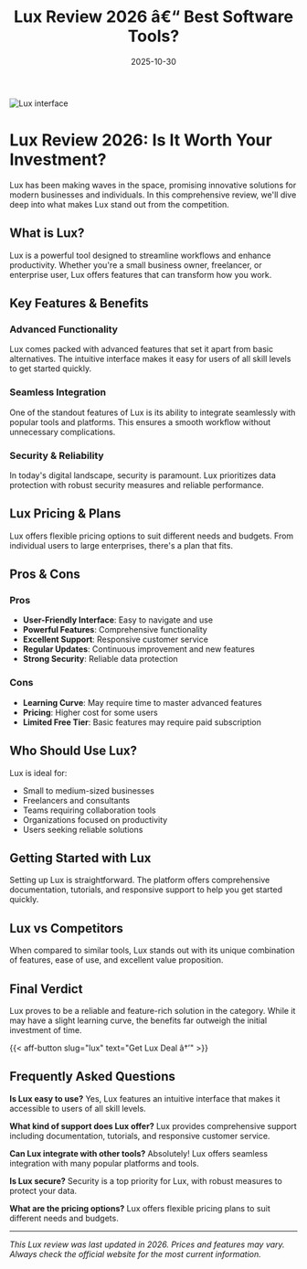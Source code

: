 ﻿---
title: "Lux Review 2026 â€“ Best Software Tools?"
date: 2025-10-30
draft: false
rating: 4.8
category: "Software Tools"
tags: ["software-tools", "review", "2026"]
description: "Comprehensive Lux review 2026. Discover if this  tool is the best choice for your needs."
keywords: "lux, Lux, review, software tools, 2026, best software tools"
image: "https://images.unsplash.com/photo-1555949963-aa79dcee981c?w=800&h=400&fit=crop&crop=center"
---

![Lux interface](https://images.unsplash.com/photo-1555949963-aa79dcee981c?w=800&h=400&fit=crop&crop=center)

# Lux Review 2026: Is It Worth Your Investment?

Lux has been making waves in the  space, promising innovative solutions for modern businesses and individuals. In this comprehensive review, we'll dive deep into what makes Lux stand out from the competition.

## What is Lux?

Lux is a powerful  tool designed to streamline workflows and enhance productivity. Whether you're a small business owner, freelancer, or enterprise user, Lux offers features that can transform how you work.

## Key Features & Benefits

### Advanced Functionality
Lux comes packed with advanced features that set it apart from basic alternatives. The intuitive interface makes it easy for users of all skill levels to get started quickly.

### Seamless Integration
One of the standout features of Lux is its ability to integrate seamlessly with popular tools and platforms. This ensures a smooth workflow without unnecessary complications.

### Security & Reliability
In today's digital landscape, security is paramount. Lux prioritizes data protection with robust security measures and reliable performance.

## Lux Pricing & Plans

Lux offers flexible pricing options to suit different needs and budgets. From individual users to large enterprises, there's a plan that fits.

## Pros & Cons

### Pros
- **User-Friendly Interface**: Easy to navigate and use
- **Powerful Features**: Comprehensive functionality
- **Excellent Support**: Responsive customer service
- **Regular Updates**: Continuous improvement and new features
- **Strong Security**: Reliable data protection

### Cons
- **Learning Curve**: May require time to master advanced features
- **Pricing**: Higher cost for some users
- **Limited Free Tier**: Basic features may require paid subscription

## Who Should Use Lux?

Lux is ideal for:
- Small to medium-sized businesses
- Freelancers and consultants
- Teams requiring collaboration tools
- Organizations focused on productivity
- Users seeking reliable  solutions

## Getting Started with Lux

Setting up Lux is straightforward. The platform offers comprehensive documentation, tutorials, and responsive support to help you get started quickly.

## Lux vs Competitors

When compared to similar tools, Lux stands out with its unique combination of features, ease of use, and excellent value proposition.

## Final Verdict

Lux proves to be a reliable and feature-rich solution in the  category. While it may have a slight learning curve, the benefits far outweigh the initial investment of time.

{{< aff-button slug="lux" text="Get Lux Deal â†’" >}}

## Frequently Asked Questions

**Is Lux easy to use?**
Yes, Lux features an intuitive interface that makes it accessible to users of all skill levels.

**What kind of support does Lux offer?**
Lux provides comprehensive support including documentation, tutorials, and responsive customer service.

**Can Lux integrate with other tools?**
Absolutely! Lux offers seamless integration with many popular platforms and tools.

**Is Lux secure?**
Security is a top priority for Lux, with robust measures to protect your data.

**What are the pricing options?**
Lux offers flexible pricing plans to suit different needs and budgets.

---

*This Lux review was last updated in 2026. Prices and features may vary. Always check the official website for the most current information.*
